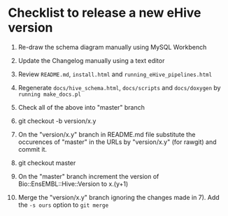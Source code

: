 Checklist to release a new eHive version
========================================

1. Re-draw the schema diagram manually using MySQL Workbench

2. Update the Changelog manually using a text editor

3. Review `README.md`, `install.html` and `running_eHive_pipelines.html`

4. Regenerate `docs/hive_schema.html`, `docs/scripts` and `docs/doxygen` by `running make_docs.pl`

5. Check all of the above into "master" branch

6. git checkout -b version/x.y

7. On the "version/x.y" branch in README.md file substitute the occurences of "master" in the URLs by "version/x.y" (for rawgit) and commit it.

8. git checkout master

9. On the "master" branch increment the version of Bio::EnsEMBL::Hive::Version to x.(y+1)

10. Merge the "version/x.y" branch ignoring the changes made in 7). Add the
    `-s ours` option to `git merge`

